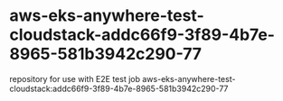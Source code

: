 # aws-eks-anywhere-test-cloudstack-addc66f9-3f89-4b7e-8965-581b3942c290-77
repository for use with E2E test job aws-eks-anywhere-test-cloudstack:addc66f9-3f89-4b7e-8965-581b3942c290-77
